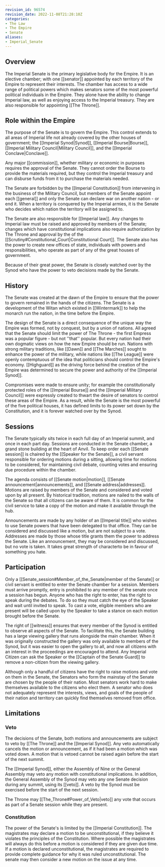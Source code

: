 ```yaml
---
revision_id: 96574
revision_date: 2022-11-08T21:28:10Z
categories:
- The Law
- The Empire
- Senate
aliases:
- Imperial_Senate
---
```


## Overview
The Imperial Senate is the primary legislative body for the Empire. It is an elective chamber; with one [[senator]] appointed by each territory of the Empire to represent their interests. The chamber has access to a wide range of political powers which makes senators some of the most powerful political individuals in the Empire. They alone have the ability to change Imperial law, as well as enjoying access to the Imperial treasury. They are also responsible for appointing [[The Throne]].

## Role within the Empire
The purpose of the Senate is to govern the Empire. This control extends to all areas of Imperial life not already covered by the other houses of government; the [[Imperial Synod|Synod]], [[Imperial Bourse|Bourse]], [[Imperial Military Council|Military Council]], and the [[Imperial Conclave|Conclave]].

Any major [[commission]], whether military or economic in purposes requires the approval of the Senate. They cannot order the Bourse to provide the materials required, but they control the Imperial treasury and can disburse funds from it to purchase the materials needed.

The Senate are forbidden by the [[Imperial Constitution]] from intervening in the business of the Military Council, but members of the Senate appoint each [[general]] and only the Senate can declare war on another nation - or end it. When a territory is conquered by the Imperial armies, it is the Senate who decides which nation the territory will be assigned to.

The Senate are also responsible for [[Imperial law]]. Any changes to Imperial law must be raised and approved by members of the Senate; changes which have constitutional implications also require authorization by The Throne and approval by the of the [[Scrutiny#Constitutional_Court|Constitutional Court]]. The Senate also has the power to create new offices of state, individuals with powers and responsibilities, who operate as part of any of the great houses of government.

Because of their great power, the Senate is closely watched over by the Synod who have the power to veto decisions made by the Senate.

## History
The Senate was created at the dawn of the Empire to ensure that the power to govern remained in the hands of the citizens. The Senate is a development of the Witan which existed in [[Wintermark]] to help the monarch run the nation, in the time before the Empire.

The design of the Senate is a direct consequence of the unique way the Empire was formed, not by conquest, but by a union of nations. All agreed that the Senate should limit the power of The Throne - the first Empress was a popular figure - but not ''that'' popular. But every nation had their own dogmatic views on how the new Empire should be run. Nations with strong military traditions, like [[Dawn]] and [[The Marches]] sought to enhance the power of the military, while nations like [[The League]] were openly contemptuous of the idea that politicians should control the Empire's economy. [[Highguard]] as the driving force behind the creation of the Empire was determined to secure the power and authority of the [[Imperial Synod]].

Compromises were made to ensure unity; for example the constitutionally protected roles of the [[Imperial Bourse]] and the [[Imperial Military Council]] were expressly created to thwart the desire of senators to control these areas of the Empire. As a result, while the Senate is the most powerful of the five political houses, it has defined limits to its power set down by the Constitution, and it is forever watched over by the Synod.

## Sessions
The Senate typically sits twice in each full day of an Imperial summit, and once in each part day. Sessions are conducted in the Senate chamber, a grand stone building at the heart of Anvil. To keep order each [[Senate session]] is chaired by the [[Speaker for the Senate]], a civil servant responsible for ordering motions during a sitting, allowing time for motions to be considered, for maintaining civil debate, counting votes and ensuring due procedure within the chamber. 

The agenda consists of [[Senate motion|motion]], [[Senate announcement|announcements]], and [[Senate address|addresses]]. Motions are raised by members of the Senate and considered and voted upon by all present. By historical tradition, motions are nailed to the walls of the Senate so that all citizens can be aware of them. It is common for the civil service to take a copy of the motion and make it available through the hub.

Announcements are made by any holder of an [[Imperial title]] who wishes to use Senate powers that have been delegated to that office. They can be considered and discussed like a motion, but are not subject to a vote. Addresses are made by those whose title grants them the power to address the Senate. Like an announcement, they may be considered and discussed, but no vote is taken.
It takes great strength of characterto be in favour of something you hate.

## Participation
Only a [[Senate_session#Member_of_the_Senate|member of the Senate]] or civil servant is entitled to enter the Senate chamber for a session. Members must arrive promptly, entry is prohibited to any  member of the senate once a session has begun. Anyone who has the right to enter, has the right to speak during the debates. To do so they must catch the eye of the Speaker and wait until invited to speak. To cast a vote, eligible members who are present will be called upon by the Speaker to take a stance on each motion brought before the Senate.

The right of [[witness]] ensures that every member of the Synod is entitled to observe all aspects of the Senate. To facilitate this, the Senate building has a large viewing gallery that runs alongside the main chamber. When it was originally constructed the gallery was only available to members of the Synod, but it was easier to open the gallery to all, and now all citizens with an interest in the proceedings are encouraged to attend. Any Imperial Citizen can ask the Speaker or the [[Captain of the Senate Guard]] to remove a non-citizen from the viewing gallery.

Although only a handful of citizens have the right to raise motions and vote on them in the Senate, the Senators who form the mainstay of the Senate are chosen by the people of their nation. Most senators work hard to make themselves available to the citizens who elect them. A senator who does not adequately represent the interests, views, and goals of the people of their nation and territory can quickly find themselves removed from office.

## Limitations

### Veto
The decisions of the Senate, both motions and announcements are subject to veto by [[The Throne]] and the [[Imperial Synod]]. Any veto automatically cancels the motion or announcement, as if it had been a motion which was voted down. A motion that is vetoed cannot be raised again before the start of the next summit.

The [[Imperial Synod]], either the Assembly of Nine or the General Assembly may veto any motion with constitutional implications. In addition, the General Assembly of the Synod may veto any one Senate decision during any summit, using its [[veto]]. A veto by the Synod must be exercised before the start of the next session.

The Throne may [[The_Throne#Power_of_Veto|veto]] any vote that occurs as part of a Senate session while they are present.

### Constitution
The power of the Senate's is limited by the [[Imperial Constitution]]. The magistrates may declare a motion to be unconstitutional, if they believe it violates the principles of the Constitution. Where possible the magistrates will always do this before a motion is considered if they are given due time. If a motion is declared unconstitutional, the magistrates are required to provide complete guidance for why it was ruled unconstitutional. The senate may then consider a new motion on the issue at any time.







